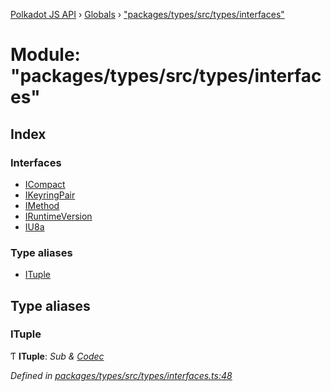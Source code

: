 [Polkadot JS API](../README.md) › [Globals](../globals.md) › ["packages/types/src/types/interfaces"](_packages_types_src_types_interfaces_.md)

# Module: "packages/types/src/types/interfaces"

## Index

### Interfaces

* [ICompact](../interfaces/_packages_types_src_types_interfaces_.icompact.md)
* [IKeyringPair](../interfaces/_packages_types_src_types_interfaces_.ikeyringpair.md)
* [IMethod](../interfaces/_packages_types_src_types_interfaces_.imethod.md)
* [IRuntimeVersion](../interfaces/_packages_types_src_types_interfaces_.iruntimeversion.md)
* [IU8a](../interfaces/_packages_types_src_types_interfaces_.iu8a.md)

### Type aliases

* [ITuple](_packages_types_src_types_interfaces_.md#ituple)

## Type aliases

###  ITuple

Ƭ **ITuple**: *Sub & [Codec](../interfaces/_packages_types_src_types_codec_.codec.md)*

*Defined in [packages/types/src/types/interfaces.ts:48](https://github.com/polkadot-js/api/blob/fa935156e/packages/types/src/types/interfaces.ts#L48)*
